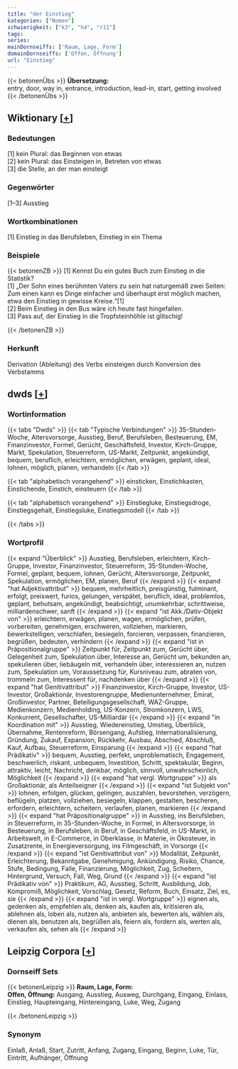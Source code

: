 ```yaml
---
title: "der Einstieg"
kategorien: ["Nomen"]
schwierigkeit: ["k3", "h4", "r11"]
tags:
series:
mainDornseiffs: ['Raum, Lage, Form']
domainDornseiffs: ['Offen, Öffnung']
url: "Einstieg"
---
```


{{< betonenÜbs >}}
**Übersetzung:**  
entry, door, way in, entrance, introduction, lead-in, start, getting involved  
{{< /betonenÜbs >}}

## Wiktionary [[+](https://de.wiktionary.org/wiki/Einstieg)]

### Bedeutungen
[1] kein Plural: das Beginnen von etwas  
[2] kein Plural: das Einsteigen in, Betreten von etwas  
[3] die Stelle, an der man einsteigt  

### Gegenwörter
[1–3] Ausstieg  

### Wortkombinationen
[1] Einstieg in das Berufsleben, Einstieg in ein Thema  

### Beispiele
{{< betonenZB >}}
[1] Kennst Du ein gutes Buch zum Einstieg in die Statistik?  
[1] „Der Sohn eines berühmten Vaters zu sein hat naturgemäß zwei Seiten: Zum einen kann es Dinge einfacher und überhaupt erst möglich machen, etwa den Einstieg in gewisse Kreise.“[1]  
[2] Beim Einstieg in den Bus wäre ich heute fast hingefallen.  
[3] Pass auf, der Einstieg in die Tropfsteinhöhle ist glitschig!  

{{< /betonenZB >}}
### Herkunft
Derivation (Ableitung) des Verbs einsteigen durch Konversion des Verbstamms  



## dwds [[+](https://www.dwds.de/wb/Einstieg)]

### Wortinformation
{{< tabs "Dwds" >}}
{{< tab "Typische Verbindungen" >}}
35-Stunden-Woche, Altersvorsorge, Ausstieg, Beruf, Berufsleben, Besteuerung, EM, Finanzinvestor, Formel, Gerücht, Geschäftsfeld, Investor, Kirch-Gruppe, Markt, Spekulation, Steuerreform, US-Markt, Zeitpunkt, angekündigt, bequem, beruflich, erleichtern, ermöglichen, erwägen, geplant, ideal, lohnen, möglich, planen, verhandeln
{{< /tab >}}

{{< tab "alphabetisch vorangehend" >}}
einsticken, Einstichkasten, Einstichende, Einstich, einsteuern
{{< /tab >}}

{{< tab "alphabetisch vorangehend" >}}
Einstiegluke, Einstiegsdroge, Einstiegsgehalt, Einstiegsluke, Einstiegsmodell
{{< /tab >}}

{{< /tabs >}}

### Wortprofil
{{< expand "Überblick" >}} Ausstieg, Berufsleben, erleichtern, Kirch-Gruppe, Investor, Finanzinvestor, Steuerreform, 35-Stunden-Woche, Formel, geplant, bequem, lohnen, Gerücht, Altersvorsorge, Zeitpunkt, Spekulation, ermöglichen, EM, planen, Beruf {{< /expand >}}
{{< expand "hat Adjektivattribut" >}} bequem, mehrheitlich, preisgünstig, fulminant, erfolgt, preiswert, furios, gelungen, verspätet, beruflich, ideal, problemlos, geplant, behutsam, angekündigt, beabsichtigt, unumkehrbar, schrittweise, milliardenschwer, sanft {{< /expand >}}
{{< expand "ist Akk./Dativ-Objekt von" >}} erleichtern, erwägen, planen, wagen, ermöglichen, prüfen, vorbereiten, genehmigen, erschweren, vollziehen, markieren, bewerkstelligen, verschlafen, besiegeln, forcieren, verpassen, finanzieren, begrüßen, bedeuten, verhindern {{< /expand >}}
{{< expand "ist in Präpositionalgruppe" >}} Zeitpunkt für, Zeitpunkt zum, Gerücht über, Gelegenheit zum, Spekulation über, Interesse an, Gerücht um, bekunden an, spekulieren über, liebäugeln mit, verhandeln über, interessieren an, nutzen zum, Spekulation um, Voraussetzung für, Kursniveau zum, abraten von, trommeln zum, Interessent für, nachdenken über {{< /expand >}}
{{< expand "hat Genitivattribut" >}} Finanzinvestor, Kirch-Gruppe, Investor, US-Investor, Großaktionär, Investorengruppe, Medienunternehmer, Emirat, Großinvestor, Partner, Beteiligungsgesellschaft, WAZ-Gruppe, Medienkonzern, Medienholding, US-Konzern, Stromkonzern, LWS, Konkurrent, Gesellschafter, US-Milliardär {{< /expand >}}
{{< expand "in Koordination mit" >}} Ausstieg, Wiedereinstieg, Umstieg, Überblick, Übernahme, Rentenreform, Börsengang, Aufstieg, Internationalisierung, Gründung, Zukauf, Expansion, Rückkehr, Ausbau, Abschied, Abschluß, Kauf, Aufbau, Steuerreform, Einsparung {{< /expand >}}
{{< expand "hat Prädikativ" >}} bequem, Ausstieg, perfekt, unproblematisch, Engagement, beschwerlich, riskant, unbequem, Investition, Schritt, spektakulär, Beginn, attraktiv, leicht, Nachricht, denkbar, möglich, sinnvoll, unwahrscheinlich, Möglichkeit {{< /expand >}}
{{< expand "hat vergl. Wortgruppe" >}} als Großaktionär, als Anteilseigner {{< /expand >}}
{{< expand "ist Subjekt von" >}} lohnen, erfolgen, glücken, gelingen, auszahlen, bevorstehen, verzögern, beflügeln, platzen, vollziehen, besiegeln, klappen, gestalten, bescheren, erfordern, erleichtern, scheitern, verlaufen, planen, markieren {{< /expand >}}
{{< expand "hat Präpositionalgruppe" >}} in Ausstieg, ins Berufsleben, in Steuerreform, in 35-Stunden-Woche, in Formel, in Altersvorsorge, in Besteuerung, in Berufsleben, in Beruf, in Geschäftsfeld, in US-Markt, in Arbeitswelt, in E-Commerce, in Oberklasse, in Materie, in Ökosteuer, in Zusatzrente, in Energieversorgung, ins Filmgeschäft, in Vorsorge {{< /expand >}}
{{< expand "ist Genitivattribut von" >}} Modalität, Zeitpunkt, Erleichterung, Bekanntgabe, Genehmigung, Ankündigung, Risiko, Chance, Stufe, Bedingung, Falle, Finanzierung, Möglichkeit, Zug, Scheitern, Hintergrund, Versuch, Fall, Weg, Grund {{< /expand >}}
{{< expand "ist Prädikativ von" >}} Praktikum, AG, Ausstieg, Schritt, Ausbildung, Job, Kompromiß, Möglichkeit, Vorschlag, Gesetz, Reform, Buch, Einsatz, Ziel, es, sie {{< /expand >}}
{{< expand "ist in vergl. Wortgruppe" >}} eignen als, gedenken als, empfehlen als, denken als, kaufen als, kritisieren als, ablehnen als, loben als, nutzen als, anbieten als, bewerten als, wählen als, dienen als, benutzen als, begrüßen als, feiern als, fordern als, werten als, verkaufen als, sehen als {{< /expand >}}

## Leipzig Corpora [[+](https://corpora.uni-leipzig.de/en/res?word=Einstieg&corpusId=deu_newscrawl-public_2018)]

### Dornseiff Sets
{{< betonenLeipzig >}}
**Raum, Lage, Form:**  
**Offen, Öffnung:** Ausgang, Ausstieg, Ausweg, Durchgang, Eingang, Einlass, Einstieg, Haupteingang, Hintereingang, Luke, Weg, Zugang  

{{< /betonenLeipzig >}}

### Synonym
Einlaß, Anlaß, Start, Zutritt, Anfang, Zugang, Eingang, Beginn, Luke, Tür, Eintritt, Aufhänger, Öffnung


